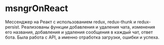 # msngrOnReact
Мессенджер на Реакт с использованием redux, redux-thunk и redux-persist. Реализованы функции добавления и удаления чата, изменения его названия, добавления и удаления сообщения в каждый чат, ответ бота. Была работа с API, а именно отработка загрузки, ошибки и успеха.
